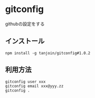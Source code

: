 # gitconfig

githubの設定をする

## インストール

```
npm install -g tanjoin/gitconfig#1.0.2
```

## 利用方法

```
gitconfig user xxx
gitconfig email xxx@yyy.zz
gitconfig .
```
